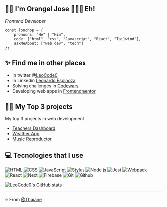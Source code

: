 ## 👋🏼 I'm Orangel Jose 👨🏻‍💻 Eh!
<p><em>Frontend Developer</em></p>

```JS
const lonchop = {
    pronouns: "He" | "Him",
    code: ["html", "css", "Javascript", "React", "Tailwind"],
    askMeAbout: ["web dev", "tech"],
};
```

## ✨ Find me in other places
- In twitter [@LeoCode0](twitter.com/LeoCode0)
- In Linkedin [Leonardo Espinoza](https://www.linkedin.com/in/leonardo-espinoza/)
- Solving challenges in [Codewars](https://www.codewars.com/users/LeoCode0)
- Developing web apps in [Frontendmentor](https://www.frontendmentor.io/profile/LeoCode0/)

## 💪🏻 My Top 3 projects
My top 3 projects in web development

- [Teachers Dashboard](https://github.com/LeoCode0/teachersDashboard)
- [Weather App](https://github.com/LeoCode0/WeatherApp/)
- [Music Reproductor](https://github.com/LeoCode0/musicReproductor)

## 💻 Tecnologies that I use

![HTML](https://img.shields.io/badge/HTML5-E34F26?style=for-the-badge&logo=html5&logoColor=white) ![CSS](https://img.shields.io/badge/CSS3-1572B6?style=for-the-badge&logo=css3&logoColor=white) ![JavaScript](https://img.shields.io/badge/JavaScript-323330?style=for-the-badge&logo=javascript&logoColor=F7DF1E) ![Stylus](https://img.shields.io/badge/Stylus-333333?style=for-the-badge&logo=stylus&logoColor=white) ![Node js](https://img.shields.io/badge/Node.js-339933?style=for-the-badge&logo=nodedotjs&logoColor=white) ![Jest](https://img.shields.io/badge/npm-CB3837?style=for-the-badge&logo=npm&logoColor=white) ![Webpack](https://img.shields.io/badge/Webpack-8DD6F9?style=for-the-badge&logo=Webpack&logoColor=white) ![React](https://img.shields.io/badge/React-20232A?style=for-the-badge&logo=react&logoColor=61DAFB) ![Next](https://img.shields.io/badge/next.js-000000?style=for-the-badge&logo=nextdotjs&logoColor=white) ![Firebase](https://img.shields.io/badge/firebase-ffca28?style=for-the-badge&logo=firebase&logoColor=black) ![Git](https://img.shields.io/badge/Git-F05032?style=for-the-badge&logo=git&logoColor=white) ![Github](https://img.shields.io/badge/GitHub-100000?style=for-the-badge&logo=github&logoColor=white)

[![LeoCode0's GitHub stats](https://github-readme-stats.vercel.app/api?username=LeoCode0&theme=dark)](https://github.com/anuraghazra/github-readme-stats)


---

⭐️ From [@Thaiane](https://github.com/Thaiane)

<!--
**lonchop/lonchop** is a ✨ _special_ ✨ repository because its `README.md` (this file) appears on your GitHub profile.

Here are some ideas to get you started:

- 🔭 I’m currently working on ...
- 🌱 I’m currently learning ...
- 👯 I’m looking to collaborate on ...
- 🤔 I’m looking for help with ...
- 💬 Ask me about ...
- 📫 How to reach me: ...
- 😄 Pronouns: ...
- ⚡ Fun fact: ...
-->
